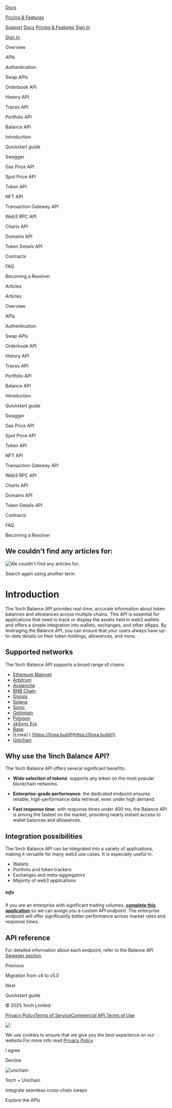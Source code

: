 [Docs](https://portal.1inch.dev/documentation/overview)

[Pricing & Features](https://portal.1inch.dev/pricing)

[Support](https://portal.1inch.dev/support) [Docs](https://portal.1inch.dev/documentation/overview) [Pricing & Features](https://portal.1inch.dev/pricing) [Sign In](https://portal.1inch.dev/login)

[Sign In](https://portal.1inch.dev/login)

Overview

APIs

Authentication

Swap APIs

Orderbook API

History API

Traces API

Portfolio API

Balance API

Introduction

Quickstart guide

Swagger

Gas Price API

Spot Price API

Token API

NFT API

Transaction Gateway API

Web3 RPC API

Charts API

Domains API

Token Details API

Contracts

FAQ

Becoming a Resolver

Articles

Articles

Overview

APIs

Authentication

Swap APIs

Orderbook API

History API

Traces API

Portfolio API

Balance API

Introduction

Quickstart guide

Swagger

Gas Price API

Spot Price API

Token API

NFT API

Transaction Gateway API

Web3 RPC API

Charts API

Domains API

Token Details API

Contracts

FAQ

Becoming a Resolver

## We couldn't find any articles for:

![We couldn't find any articles for: ](https://portal.1inch.dev/assets/icons/empty-state.svg)

Search again using another term.

# Introduction

The 1inch Balance API provides real-time, accurate information about token balances and allowances across multiple chains. This API is essential for applications that need to track or display the assets held in web3 wallets and offers a simple integration into wallets, exchanges, and other dApps. By leveraging the Balance API, you can ensure that your users always have up-to-date details on their token holdings, allowances, and more.

## Supported networks

The 1inch Balance API supports a broad range of chains:

- [Ethereum Mainnet](https://ethereum.org/)
- [Arbitrum](https://arbitrum.io/)
- [Avalanche](https://www.avax.network/)
- [BNB Chain](https://www.binance.com/en/support/announcement/854415cf3d214371a7b60cf01ead0918)
- [Gnosis](https://www.xdaichain.com/)
- [Solana](https://solana.com/)
- [Sonic](https://www.soniclabs.com/)
- [Optimism](https://www.optimism.io/)
- [Polygon](https://polygon.technology/)
- [zkSync Era](https://docs.zksync.io/build)
- [Base](https://docs.base.org/)
- \[Linea\] ( [https://linea.build](https://linea.build/))
- [Unichain](https://www.unichain.org/)

## Why use the 1inch Balance API?

The 1inch Balance API offers several significant benefits:

- **Wide selection of tokens**: supports any token on the most popular blockchain networks.

- **Enterprise-grade performance**: the dedicated endpoint ensures reliable, high-performance data retrieval, even under high demand.

- **Fast response time**: with response times under 400 ms, the Balance API is among the fastest on the market, providing nearly instant access to wallet balances and allowances.

## Integration possibilities

The 1inch Balance API can be integrated into a variety of applications, making it versatile for many web3 use cases. It is especially useful in:

- Wallets
- Portfolio and token trackers
- Exchanges and meta-aggregators
- Majority of web3 applications

##### info

If you are an enterprise with significant trading volumes, [**complete this application**](https://portal.1inch.dev/pricing) so we can assign you a custom API endpoint. The enterprise endpoint will offer significantly better performance across market rates and response times.

## API reference

For detailed information about each endpoint, refer to the Balance API [Swagger section](https://portal.1inch.dev/documentation/apis/balance/swagger).

Previous

Migration from v4 to v5.0

Next

Quickstart guide

© 2025 1inch Limited

[Privacy Policy](https://portal.1inch.dev/assets/legal-docs/privacy_policy_20241211.pdf)[Terms of Service](https://portal.1inch.dev/assets/legal-docs/terms_of_service_public_api_20250508.pdf)[Commercial API Terms of Use](https://portal.1inch.dev/assets/legal-docs/terms_of-service_commercial_api_20250603.pdf)

![](https://portal.1inch.dev/assets/cookie.png)

We use cookies to ensure that we give you the best experience on our website.For more info read [Privacy Policy](https://portal.1inch.dev/assets/legal-docs/privacy_policy_20241211.pdf)

I agree

Decline

![unichain](https://portal.1inch.dev/assets/banner/unichain.gif)

1inch + Unichain

Integrate seamless cross-chain swaps

Explore the APIs
